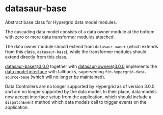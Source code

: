 # datasaur-base

Abstract base class for Hypergrid data model modules.

The cascading data model consists of a data owner module at the bottom with zero or more data transformer modules attached.

The data owner module should extend from `datasaur-owner` (which extends from this class, `datasaur-base`), while the transformer modules should extend directly from this class.

datasaur-base@3.0.0 together with datasaur-owner@3.0.0 implements the [data model interface](https://fin-hypergrid.github.io/3.0.0/doc/dataModelAPI) with fallbacks, superseding `fin-hypergrid-data-source-base` (which will no longer be maintained).

Data Controllers are no longer supported by Hypergrid as of version 3.0.0 and are no longer supported by the data model. In their place, data models now accept interface setup from the application, which should include a `dispatchEvent` method which data models call to trigger events on the application.
